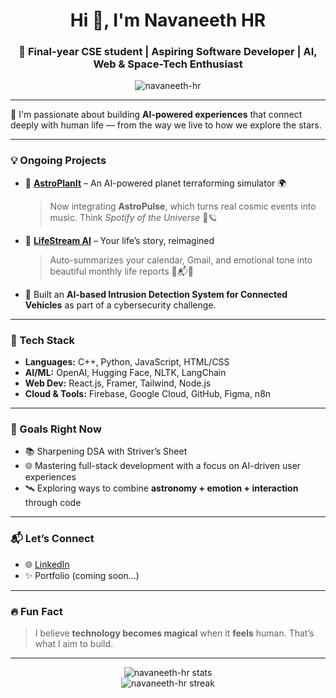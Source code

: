 <h1 align="center">Hi 👋, I'm Navaneeth HR</h1>
<h3 align="center">🚀 Final-year CSE student | Aspiring Software Developer | AI, Web & Space-Tech Enthusiast</h3>

<p align="center">
  <img src="https://komarev.com/ghpvc/?username=navaneeth-hr&label=Profile%20views&color=0e75b6&style=flat" alt="navaneeth-hr" />
</p>

---

🌌 I'm passionate about building **AI-powered experiences** that connect deeply with human life — from the way we live to how we explore the stars.

---

### 💡 Ongoing Projects

- 🔭 **[AstroPlanIt](#)** – An AI-powered planet terraforming simulator 🌍  
  > Now integrating **AstroPulse**, which turns real cosmic events into music. Think *Spotify of the Universe* 🎵🪐

- 🧠 **[LifeStream AI](#)** – Your life’s story, reimagined  
  > Auto-summarizes your calendar, Gmail, and emotional tone into beautiful monthly life reports 📅📬✨

- 🔐 Built an **AI-based Intrusion Detection System for Connected Vehicles** as part of a cybersecurity challenge.

---

### 🧰 Tech Stack

- **Languages:** C++, Python, JavaScript, HTML/CSS  
- **AI/ML:** OpenAI, Hugging Face, NLTK, LangChain  
- **Web Dev:** React.js, Framer, Tailwind, Node.js  
- **Cloud & Tools:** Firebase, Google Cloud, GitHub, Figma, n8n

---

### 🎯 Goals Right Now

- 📚 Sharpening DSA with Striver’s Sheet  
- 🌐 Mastering full-stack development with a focus on AI-driven user experiences  
- 🛰️ Exploring ways to combine **astronomy + emotion + interaction** through code

---

### 📬 Let’s Connect

- 🌐 [LinkedIn](https://www.linkedin.com/in/h-r-navaneeth-b2938225b/)
- ✨ Portfolio (coming soon...)

---

### 🔥 Fun Fact

> I believe **technology becomes magical** when it **feels** human. That’s what I aim to build.

---

<!-- GitHub stats -->
<p align="center">
  <img src="https://github-readme-stats.vercel.app/api?username=navaneeth-hr&show_icons=true&theme=tokyonight" alt="navaneeth-hr stats"/>
  <br>
  <img src="https://github-readme-streak-stats.herokuapp.com/?user=navaneeth-hr&theme=tokyonight" alt="navaneeth-hr streak"/>
</p>


<!---
Nava-11/Nava-11 is a ✨ special ✨ repository because its `README.md` (this file) appears on your GitHub profile.
You can click the Preview link to take a look at your changes.
--->
